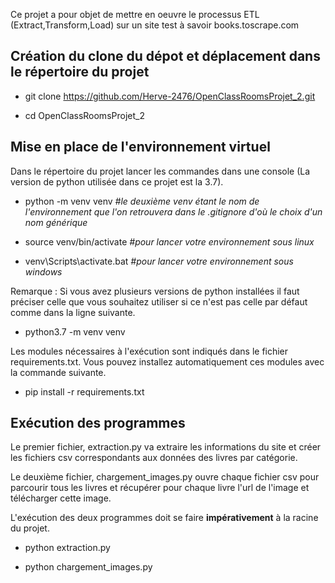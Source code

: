 Ce projet a pour objet de mettre en oeuvre le processus ETL (Extract,Transform,Load) sur un site test à savoir books.toscrape.com


## Création du clone du dépot et déplacement dans le répertoire du projet



* git clone https://github.com/Herve-2476/OpenClassRoomsProjet_2.git

* cd OpenClassRoomsProjet_2


## Mise en place de l'environnement virtuel
 
Dans le répertoire du projet lancer les commandes dans une console (La version de python utilisée dans ce projet est la 3.7).

 * python -m venv venv *#le deuxième venv étant le nom de l'environnement que l'on retrouvera dans le .gitignore d'où le choix d'un nom générique*

* source venv/bin/activate *#pour lancer votre environnement sous linux*

* venv\Scripts\activate.bat *#pour lancer votre environnement sous windows*

Remarque : Si vous avez plusieurs versions de python installées il faut préciser celle que vous souhaitez utiliser si ce n'est pas celle par défaut comme dans la ligne suivante.

* python3.7 -m venv venv 

Les modules nécessaires à l'exécution sont indiqués dans le fichier requirements.txt.
Vous pouvez installez automatiquement ces modules avec la commande suivante.

* pip install -r requirements.txt


## Exécution des programmes

Le premier fichier, extraction.py va extraire les informations du site et créer les fichiers csv correspondants aux données des livres par catégorie.

Le deuxième fichier, chargement_images.py ouvre chaque fichier csv pour parcourir tous les livres et récupérer pour chaque livre l'url de l'image et télécharger cette image.

L'exécution des deux programmes doit se faire **impérativement** à la racine du projet.

* python extraction.py

* python chargement_images.py